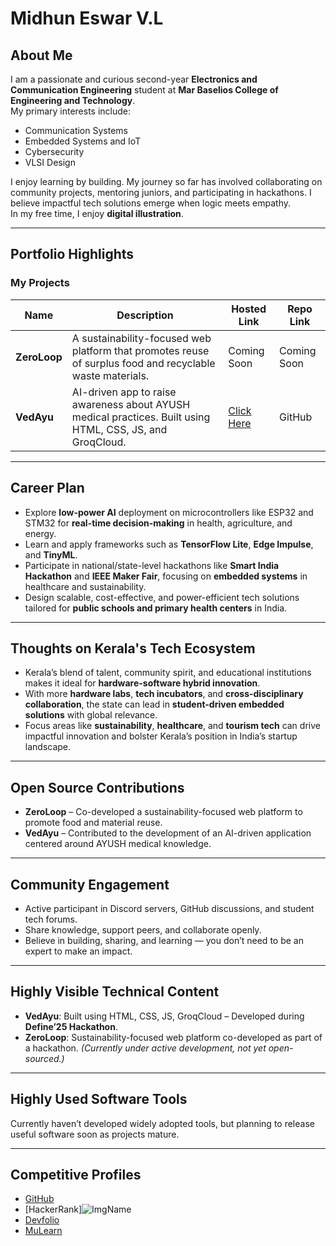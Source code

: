# Midhun Eswar V.L

## About Me
I am a passionate and curious second-year **Electronics and Communication Engineering** student at **Mar Baselios College of Engineering and Technology**.  
My primary interests include:
- Communication Systems  
- Embedded Systems and IoT  
- Cybersecurity  
- VLSI Design  

I enjoy learning by building. My journey so far has involved collaborating on community projects, mentoring juniors, and participating in hackathons. I believe impactful tech solutions emerge when logic meets empathy.  
In my free time, I enjoy **digital illustration**.

---

## Portfolio Highlights

### My Projects

| Name      | Description | Hosted Link | Repo Link |
|-----------|-------------|-------------|-----------|
| **ZeroLoop** | A sustainability-focused web platform that promotes reuse of surplus food and recyclable waste materials. | Coming Soon | Coming Soon |
| **VedAyu** | AI-driven app to raise awareness about AYUSH medical practices. Built using HTML, CSS, JS, and GroqCloud. | [Click Here](https://ved-ayu-aeternum-define-3-0-8qr3.vercel.app/index.html) | GitHub |

---

##  Career Plan

- Explore **low-power AI** deployment on microcontrollers like ESP32 and STM32 for **real-time decision-making** in health, agriculture, and energy.
- Learn and apply frameworks such as **TensorFlow Lite**, **Edge Impulse**, and **TinyML**.
- Participate in national/state-level hackathons like **Smart India Hackathon** and **IEEE Maker Fair**, focusing on **embedded systems** in healthcare and sustainability.
- Design scalable, cost-effective, and power-efficient tech solutions tailored for **public schools and primary health centers** in India.

---

##  Thoughts on Kerala's Tech Ecosystem

- Kerala’s blend of talent, community spirit, and educational institutions makes it ideal for **hardware-software hybrid innovation**.
- With more **hardware labs**, **tech incubators**, and **cross-disciplinary collaboration**, the state can lead in **student-driven embedded solutions** with global relevance.
- Focus areas like **sustainability**, **healthcare**, and **tourism tech** can drive impactful innovation and bolster Kerala’s position in India’s startup landscape.

---

##  Open Source Contributions

- **ZeroLoop** – Co-developed a sustainability-focused web platform to promote food and material reuse.
- **VedAyu** – Contributed to the development of an AI-driven application centered around AYUSH medical knowledge.

---

##  Community Engagement

- Active participant in Discord servers, GitHub discussions, and student tech forums.
- Share knowledge, support peers, and collaborate openly.
- Believe in building, sharing, and learning — you don’t need to be an expert to make an impact.

---

##  Highly Visible Technical Content

- **VedAyu**: Built using HTML, CSS, JS, GroqCloud – Developed during **Define’25 Hackathon**.
- **ZeroLoop**: Sustainability-focused web platform co-developed as part of a hackathon. *(Currently under active development, not yet open-sourced.)*

---

##  Highly Used Software Tools

Currently haven’t developed widely adopted tools, but planning to release useful software soon as projects mature.

---

##  Competitive Profiles

- [GitHub]( https://github.com/Midhun6-tech)  
- [HackerRank]![ImgName]( https://postimg.cc/CzTJ7qyr)  
- [Devfolio]( https://devfolio.co/@midhun_eswar/)  
- [MuLearn](midhuneswarvl@mulearn)

